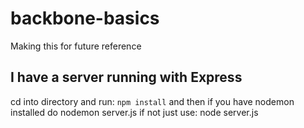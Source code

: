 # backbone-basics

Making this for future reference

## I have a server running with Express
cd into directory and run: `npm install`
and then if you have nodemon installed do
nodemon server.js
if not just use:
node server.js
